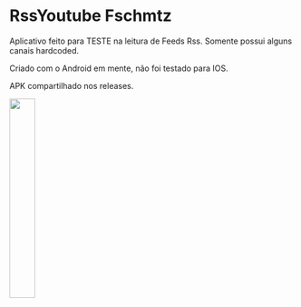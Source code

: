# RssYoutube Fschmtz

Aplicativo feito para TESTE na leitura de Feeds Rss.
Somente possui alguns canais hardcoded.

Criado com o Android em mente, não foi testado para IOS.

APK compartilhado nos releases.

<img src="https://user-images.githubusercontent.com/21291813/110397175-1d2a9100-8050-11eb-9634-8bf9f67b8bbf.png" width="30%"></img> 

